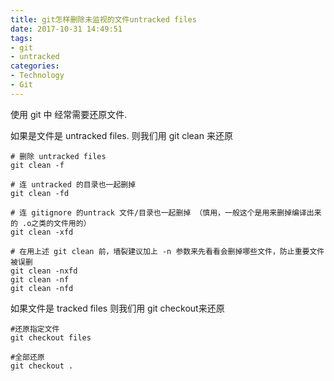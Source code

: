 ```yaml
---
title: git怎样删除未监视的文件untracked files
date: 2017-10-31 14:49:51
tags:
- git
- untracked
categories:
- Technology
- Git
---
```


使用 git 中  经常需要还原文件.
<!--more-->

如果是文件是 untracked files.
则我们用 git clean 来还原
```
# 删除 untracked files
git clean -f
 
# 连 untracked 的目录也一起删掉
git clean -fd
 
# 连 gitignore 的untrack 文件/目录也一起删掉 （慎用，一般这个是用来删掉编译出来的 .o之类的文件用的）
git clean -xfd
 
# 在用上述 git clean 前，墙裂建议加上 -n 参数来先看看会删掉哪些文件，防止重要文件被误删
git clean -nxfd
git clean -nf
git clean -nfd
```

如果文件是 tracked files
则我们用 git checkout来还原
```
#还原指定文件
git checkout files

#全部还原
git checkout .

```
